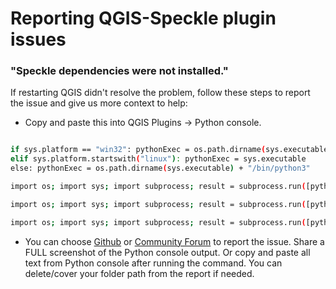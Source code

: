 # Reporting QGIS-Speckle plugin issues

### "Speckle dependencies were not installed."

If restarting QGIS didn't resolve the problem, follow these steps to report the issue and give us more context to help: 

 - Copy and paste this into QGIS Plugins -> Python console. 

```sh

if sys.platform == "win32": pythonExec = os.path.dirname(sys.executable) + "\\python3"
elif sys.platform.startswith("linux"): pythonExec = sys.executable
else: pythonExec = os.path.dirname(sys.executable) + "/bin/python3"

import os; import sys; import subprocess; result = subprocess.run([pythonExec, "-m", "pip", "install", "specklepy==2.14.0"], capture_output=True, text=True, shell=True, timeout=1000); print(result) 

import os; import sys; import subprocess; result = subprocess.run([pythonExec, "-m", "pip", "install", "triangle"], capture_output=True, text=True, shell=True, timeout=1000); print(result) 

import os; import sys; import subprocess; result = subprocess.run([pythonExec, "-m", "pip", "install", "pyshp==2.3.1"], capture_output=True, text=True, shell=True, timeout=1000); print(result) 

```
 - You can choose [Github](https://github.com/specklesystems/speckle-qgis/issues) or [Community Forum](https://speckle.community/) to report the issue. Share a FULL screenshot of the Python console output. Or copy and paste all text from Python console after running the command. You can delete/cover your folder path from the report if needed. 

